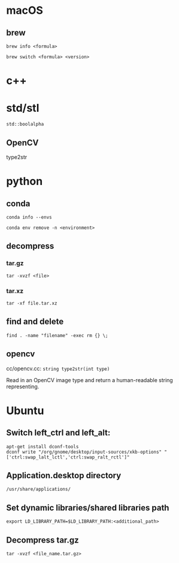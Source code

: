 # macOS

## brew
`brew info <formula>`

`brew switch <formula> <version>`

# c++

# std/stl
`std::boolalpha`

## OpenCV
type2str

# python

## conda
`conda info --envs`

`conda env remove -n <environment>`

## decompress

### tar.gz

`tar -xvzf <file>`

### tar.xz

`tar -xf file.tar.xz`

## find and delete

`find . -name "filename" -exec rm {} \;`

## opencv

cc/opencv.cc: `string type2str(int type)`

Read in an OpenCV image type and return a human-readable string representing.
# Ubuntu

## Switch left_ctrl and left_alt:
```
apt-get install dconf-tools
dconf write "/org/gnome/desktop/input-sources/xkb-options" "['ctrl:swap_lalt_lctl','ctrl:swap_ralt_rctl']"
```

## Application.desktop directory
`/usr/share/applications/`

## Set dynamic libraries/shared libraries path
`export LD_LIBRARY_PATH=$LD_LIBRARY_PATH:<additional_path>`

## Decompress tar.gz
`tar -xvzf <file_name.tar.gz>`